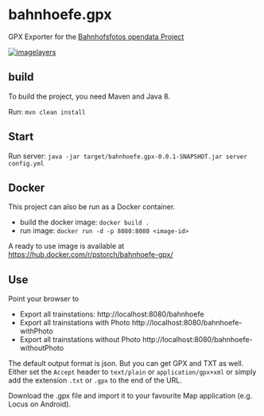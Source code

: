 # bahnhoefe.gpx
GPX Exporter for the [Bahnhofsfotos opendata Project](http://www.deutschlands-bahnhoefe.de/)

[![imagelayers](https://imagelayers.io/badge/pstorch/bahnhoefe-gpx:latest.svg)](https://imagelayers.io/?images=pstorch/bahnhoefe-gpx:latest)<br>

## build
To build the project, you need Maven and Java 8.

Run:
```mvn clean install```

## Start
Run server:
```java -jar target/bahnhoefe.gpx-0.0.1-SNAPSHOT.jar server config.yml```

## Docker
This project can also be run as a Docker container.

- build the docker image: 
  ```docker build .```
- run image: 
  ```docker run -d -p 8080:8080 <image-id>```
  
A ready to use image is available at https://hub.docker.com/r/pstorch/bahnhoefe-gpx/

## Use
Point your browser to 
- Export all trainstations:
  http://localhost:8080/bahnhoefe
- Export all trainstations with Photo
  http://localhost:8080/bahnhoefe-withPhoto
- Export all trainstations without Photo
  http://localhost:8080/bahnhoefe-withoutPhoto

The default output format is json. But you can get GPX and TXT as well. Either set the `Accept` header to `text/plain` or `application/gpx+xml` or simply add the extension `.txt` or `.gpx` to the end of the URL.

Download the .gpx file and import it to your favourite Map application (e.g. Locus on Android).
